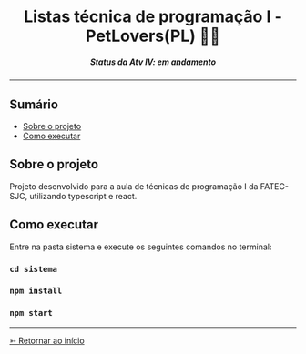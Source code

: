 <h1 align="center">Listas técnica de programação I - PetLovers(PL) 🐶🐱</h1>
<H5 align="center"> Status da Atv IV: em andamento</H5>

<hr> 

## Sumário

- [Sobre o projeto](#Sobre-o-projeto)
- [Como executar](#Como-executar)


## Sobre o projeto

Projeto desenvolvido para a aula de técnicas de programação I da FATEC-SJC, utilizando typescript e react.


## Como executar

Entre na pasta sistema e execute os seguintes comandos no terminal:

### `cd sistema`

### `npm install`

### `npm start`

<hr>

[➳ Retornar ao início](#Sumário)

